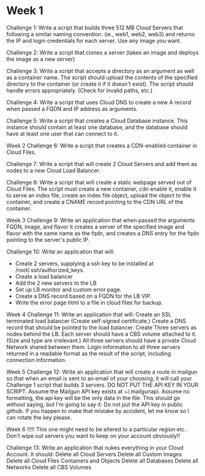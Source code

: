 
Week 1
====
Challenge 1: Write a script that builds three 512 MB Cloud Servers that following a similar naming convention. (ie., web1, web2, web3) and returns the IP and login credentials for each server. Use any image you want. 

Challenge 2: Write a script that clones a server (takes an image and deploys the image as a new server)

Challenge 3: Write a script that accepts a directory as an argument as well as a container name. The script should upload the contents of the specified directory to the container (or create it if it doesn't exist). The script should handle errors appropriately. (Check for invalid paths, etc.)

Challenge 4: Write a script that uses Cloud DNS to create a new A record when passed a FQDN and IP address as arguments.

Challenge 5: Write a script that creates a Cloud Database instance. This instance should contain at least one database, and the database should have at least one user that can connect to it.


Week 2
Challenge 6: Write a script that creates a CDN-enabled container in Cloud Files.

Challenge 7: Write a script that will create 2 Cloud Servers and add them as nodes to a new Cloud Load Balancer.

Challenge 8: Write a script that will create a static webpage served out of Cloud Files. The script must create a new container, cdn enable it, enable it to serve an index file, create an index file object, upload the object to the container, and create a CNAME record pointing to the CDN URL of the container.


Week 3
Challenge 9: Write an application that when passed the arguments FQDN, image, and flavor it creates a server of the specified image and flavor with the same name as the fqdn, and creates a DNS entry for the fqdn pointing to the server's public IP.

Challenge 10: Write an application that will:
- Create 2 servers, supplying a ssh key to be installed at /root/.ssh/authorized_keys.
- Create a load balancer
- Add the 2 new servers to the LB
- Set up LB monitor and custom error page. 
- Create a DNS record based on a FQDN for the LB VIP. 
- Write the error page html to a file in cloud files for backup.


Week 4
Challenge 11: Write an application that will:
Create an SSL terminated load balancer (Create self-signed certificate.)
Create a DNS record that should be pointed to the load balancer.
Create Three servers as nodes behind the LB.
     Each server should have a CBS volume attached to it. (Size and type are irrelevant.)
     All three servers should have a private Cloud Network shared between them.
     Login information to all three servers returned in a readable format as the result of the script, including connection information.


Week 5
Challenge 12: Write an application that will create a route in mailgun so that when an email is sent to an email of your choosing, it will call your Challenge 1 script that builds 3 servers.
DO NOT PUT THE API KEY IN YOUR SCRIPT. Assume the Mailgun API key exists at ~/.mailgunapi. Assume no formatting, the api key will be the only data in the file. This should go without saying, but I'm going to say it: Do not put the API key in public github. If you happen to make that mistake by accident, let me know so I can rotate the key please.


Week 6
!!!!! This one might need to be altered to a particular region etc.. Don't wipe out servers you want to keep on your account obviously!!

Challenge 13: Write an application that nukes everything in your Cloud Account. It should:
Delete all Cloud Servers
Delete all Custom Images
Delete all Cloud Files Containers and Objects
Delete all Databases
Delete all Networks
Delete all CBS Volumes



